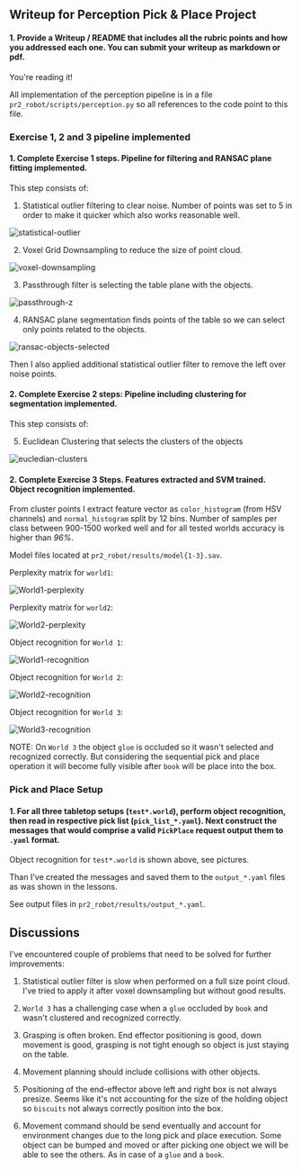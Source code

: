 ## Writeup for Perception Pick & Place Project

#### 1. Provide a Writeup / README that includes all the rubric points and how you addressed each one.  You can submit your writeup as markdown or pdf.  

You're reading it!

All implementation of the perception pipeline is in a file `pr2_robot/scripts/perception.py` so all references to the code point to this file.

### Exercise 1, 2 and 3 pipeline implemented
#### 1. Complete Exercise 1 steps. Pipeline for filtering and RANSAC plane fitting implemented.

This step consists of:

1) Statistical outlier filtering to clear noise. Number of points was set to 5 in order to make it quicker which also works reasonable well.

![statistical-outlier](https://user-images.githubusercontent.com/20687560/28748231-46b5b912-7467-11e7-8778-3095172b7b19.png)


2) Voxel Grid Downsampling to reduce the size of point cloud.

![voxel-downsampling](https://user-images.githubusercontent.com/20687560/28748231-46b5b912-7467-11e7-8778-3095172b7b19.png)


3) Passthrough filter is selecting the table plane with the objects.

![passthrough-z](https://user-images.githubusercontent.com/20687560/28748231-46b5b912-7467-11e7-8778-3095172b7b19.png)


4) RANSAC plane segmentation finds points of the table so we can select only points related to the objects.

![ransac-objects-selected](https://user-images.githubusercontent.com/20687560/28748231-46b5b912-7467-11e7-8778-3095172b7b19.png)


Then I also applied additional statistical outlier filter to remove the left over noise points.

#### 2. Complete Exercise 2 steps: Pipeline including clustering for segmentation implemented.

This step consists of:

5) Euclidean Clustering that selects the clusters of the objects

![eucledian-clusters](https://user-images.githubusercontent.com/20687560/28748231-46b5b912-7467-11e7-8778-3095172b7b19.png)


#### 2. Complete Exercise 3 Steps.  Features extracted and SVM trained.  Object recognition implemented.

From cluster points I extract feature vector as `color_histogram` (from HSV channels) and `normal_histogram` split by 12 bins. Number of samples per class between 900-1500 worked well and for all tested worlds accuracy is higher than *96%*.

Model files located at `pr2_robot/results/model{1-3}.sav`.

Perplexity matrix for `world1`:

![World1-perplexity](https://user-images.githubusercontent.com/20687560/28748231-46b5b912-7467-11e7-8778-3095172b7b19.png)


Perplexity matrix for `world2`:

![World2-perplexity](https://user-images.githubusercontent.com/20687560/28748231-46b5b912-7467-11e7-8778-3095172b7b19.png)


Object recognition for `World 1`:

![World1-recognition](https://user-images.githubusercontent.com/20687560/28748231-46b5b912-7467-11e7-8778-3095172b7b19.png)


Object recognition for `World 2`:

![World2-recognition](https://user-images.githubusercontent.com/20687560/28748231-46b5b912-7467-11e7-8778-3095172b7b19.png)


Object recognition for `World 3`:

![World3-recognition](https://user-images.githubusercontent.com/20687560/28748231-46b5b912-7467-11e7-8778-3095172b7b19.png)

NOTE: On `World 3` the object `glue` is occluded so it wasn't selected and recognized correctly. But considering the sequential pick and place operation it will become fully visible after `book` will be place into the box.

### Pick and Place Setup

#### 1. For all three tabletop setups (`test*.world`), perform object recognition, then read in respective pick list (`pick_list_*.yaml`). Next construct the messages that would comprise a valid `PickPlace` request output them to `.yaml` format.

Object recognition for `test*.world` is shown above, see pictures.

Than I've created the messages and saved them to the `output_*.yaml` files as was shown in the lessons.

See output files in `pr2_robot/results/output_*.yaml`.

## Discussions

I've encountered couple of problems that need to be
solved for further improvements:

1) Statistical outlier filter is slow when performed on a full size point cloud. I've tried to apply it after voxel downsampling but without good results.

2) `World 3` has a challenging case when a `glue` occluded by `book` and wasn't clustered and recognized correctly.

3) Grasping is often broken. End effector positioning is good, down movement is good, grasping is not tight enough so object is just staying on the table.

4) Movement planning should include collisions with other objects.

5) Positioning of the end-effector above left and right box is not always presize. Seems like it's not accounting for the size of the holding object so `biscuits` not always correctly position into the box.

6) Movement command should be send eventually and account for environment changes due to the long pick and place execution. Some object can be bumped and moved or after picking one object we will be able to see the others. As in case of a `glue` and a `book`.
